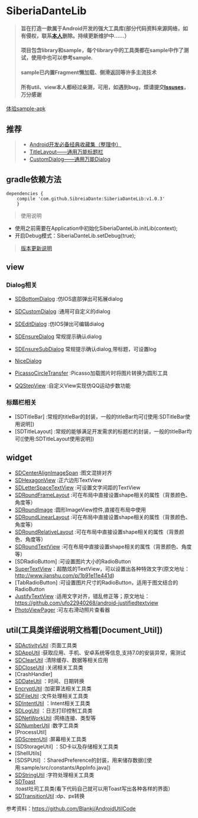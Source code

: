# SiberiaDanteLib
>#### 旨在打造一款属于Android开发的强大工具库(部分代码资料来源网络，如有侵权，联系[本人](https://github.com/SiberiaDante/SiberiaDanteLib/blob/6501f32b327dfe511978d7aacef69b145e5a7a0f/ABOUTME.md)删除。持续更新维护中……）
>#### 项目包含library和sample，每个library中的工具类都在sample中作了测试，使用中也可以参考sample.
>#### sample已内置Fragment懒加载、侧滑返回等许多主流技术
>#### 所有util、view本人都经过亲测，可用，如遇到bug，烦请提交[Issuses](https://github.com/SiberiaDante/SiberiaDanteLib/issues)，万分感谢

[体验sample-apk]()
## 推荐
>* [Android开发必备经典收藏集（整理中）]
>* [TitleLayout——通用万能标题栏]
>* [CustomDialog——通用万能Dialog]

## gradle依赖方法
```
dependencies {
    compile 'com.github.SibreiaDante:SiberiaDanteLib:v1.0.3'
	}
```
> 使用说明

 * 使用之前需要在Application中初始化SiberiaDanteLib.initLib(context);
 * 开启Debug模式：SiberiaDanteLib.setDebug(true);

> [版本更新说明](https://github.com/SiberiaDante/SiberiaDanteLib/blob/5a8051c462060e62fc78b47eb05c9b35cb8adc99/VERSION_UPDATE.md)

## view
### Dialog相关
* [SDBottomDialog] :仿IOS底部弹出可拓展dialog
* [SDCustomDialog] :通用可自定义的dialog
* [SDEditDialog] :仿IOS弹出可编辑dialog
* [SDEnsureDialog] 常规提示确认dialog
* [SDEnsureSubDialog] 常规提示确认dialog,带标题，可设置log
* [NiceDialog] 

* [PicassoCircleTransfer] :Picasso加载图片时将图片转换为圆形工具
* [QQStepView] :自定义View实现仿QQ运动步数功能
### 标题栏相关
* [SDTitleBar] :常规的titleBar的封装，一般的titleBar均可([使用:SDTitleBar使用说明])
* [SDTitleLayout] :常规的能够满足开发需求的标题栏的封装，一般的titleBar均可([使用:SDTitleLayout使用说明])
## widget
* [SDCenterAlignImageSpan] :图文混排对齐
* [SDHexagonView] :正六边形TextView
* [SDLetterSpaceTextView] :可设置文字间距的TextView
* [SDRoundFrameLayout] :可在布局中直接设置shape相关的属性（背景颜色、角度等）
* [SDRoundImage] :圆形ImageView控件,直接在布局中使用
* [SDRoundLinearLayout] :可在布局中直接设置shape相关的属性（背景颜色、角度等）
* [SDRoundRelativeLayout] :可在布局中直接设置shape相关的属性（背景颜色、角度等）
* [SDRoundTextView] :可在布局中直接设置shape相关的属性（背景颜色、角度等）
* [SDRadioButtom] :可设置图片大小的RadioButton
* [SuperTextView]：超酷炫的TextView，可以设置出各种特效文字(原文地址：http://www.jianshu.com/p/1b91e11e441d)
* [TabRadioButton] :可设置图片尺寸的RadioButton，适用于图文结合的RadioButton
* [JustifyTextView] :适用文字对齐，错乱修正等；原文地址：https://github.com/ufo22940268/android-justifiedtextview
* [PhotoViewPager] :可左右滑动照片查看器

## util(工具类详细说明文档看[Document_Util])
* [SDActivityUtil] :页面工具类
* [SDAppUtil] :获取应用、手机、安卓系统等信息,支持7.0的安装异常，需测试
* [SDClearUtil] :清除缓存、数据等相关应用
* [SDCloseUtil] :关闭相关工具类
* [CrashHandler]
* [SDDateUtil] ：时间、日期转换
* [EncryptUtil] :加密算法相关工具类
* [SDFileUtil] :文件处理相关工具类
* [SDIntentUtil] ：Intent相关工具类
* [SDLogUtil] ：日志打印控制工具类
* [SDNetWorkUtil] :网络连接、类型等
* [SDNumberUtil] :数字工具类
* [ProcessUtil]
* [SDScreenUtil] :屏幕相关工具类
* [SDStorageUtil] ：SD卡以及存储相关工具类
* [ShellUtils]
* [SDSPUtil] ：SharedPreference的封装，用来储存数据([使用:sample/src/constants/AppInfo.java])
* [SDStringUtil] :字符处理相关工具类
* [SDToast] :toast吐司工具类(看下代码自己就可以用Toast写出各种各样的界面）
* [SDTransitionUtil] :dp、px转换



 参考资料：https://github.com/Blankj/AndroidUtilCode
<!--  View-->
<!--Dialog相关-->
[NiceDialog]:https://github.com/SibreiaDante/SiberiaDanteLib/blob/master/siberiadante/src/main/java/com/siberiadante/lib/view/dialog/NiceDialog.java
[SDBottomDialog]:https://github.com/SibreiaDante/SiberiaDanteLib/blob/master/siberiadante/src/main/java/com/siberiadante/lib/view/dialog/SDBottomDialog.java
[SDCustomDialog]:https://github.com/SibreiaDante/SiberiaDanteLib/blob/master/siberiadante/src/main/java/com/siberiadante/lib/view/dialog/SDCustomDialog.java
[SDEditDialog]:https://github.com/SibreiaDante/SiberiaDanteLib/blob/master/siberiadante/src/main/java/com/siberiadante/lib/view/dialog/SDEditDialog.java
[SDEnsureDialog]:https://github.com/SibreiaDante/SiberiaDanteLib/blob/master/siberiadante/src/main/java/com/siberiadante/lib/view/dialog/SDEnsureDialog.java
[SDEnsureSubDialog]:https://github.com/SibreiaDante/SiberiaDanteLib/blob/master/siberiadante/src/main/java/com/siberiadante/lib/view/dialog/SDEnsureSubDialog.java


[PicassoCircleTransfer]:https://github.com/SibreiaDante/SiberiaDanteLib/blob/master/siberiadante/src/main/java/com/siberiadante/lib/view/PicassoCircleTransfer.java
[QQStepView]:https://github.com/SibreiaDante/SiberiaDanteLib/blob/master/siberiadante/src/main/java/com/siberiadante/lib/view/QQStepView.java

<!--  widget-->
[JustifyTextView]:https://github.com/SibreiaDante/SiberiaDanteLib/blob/master/siberiadante/src/main/java/com/siberiadante/lib/widget/JustifyTextView.java
[PhotoViewPager]:https://github.com/SibreiaDante/SiberiaDanteLib/blob/master/siberiadante/src/main/java/com/siberiadante/lib/widget/PhotoViewPager.java
[SuperTextView]:https://github.com/SibreiaDante/SiberiaDanteLib/blob/master/siberiadante/src/main/java/com/siberiadante/lib/widget/SuperTextView.java

[SDCenterAlignImageSpan]:https://github.com/SibreiaDante/SiberiaDanteLib/blob/master/siberiadante/src/main/java/com/siberiadante/lib/widget/SDCenterAlignImageSpan.java
[SDHexagonView]:https://github.com/SibreiaDante/SiberiaDanteLib/blob/master/siberiadante/src/main/java/com/siberiadante/lib/widget/SDHexagonView.java
[SDLetterSpaceTextView]:https://github.com/SibreiaDante/SiberiaDanteLib/blob/master/siberiadante/src/main/java/com/siberiadante/lib/widget/SDLetterSpaceTextView.java
[SDRadioButton]:https://github.com/SibreiaDante/SiberiaDanteLib/blob/master/siberiadante/src/main/java/com/siberiadante/lib/widget/SDRadioButton.java
[SDRoundFrameLayout]:https://github.com/SibreiaDante/SiberiaDanteLib/blob/master/siberiadante/src/main/java/com/siberiadante/lib/widget/SDRoundFrameLayout.java
[SDRoundImage]:https://github.com/SibreiaDante/SiberiaDanteLib/blob/master/siberiadante/src/main/java/com/siberiadante/lib/widget/SDRoundImage.java
[SDRoundLinearLayout]:https://github.com/SibreiaDante/SiberiaDanteLib/blob/master/siberiadante/src/main/java/com/siberiadante/lib/widget/SDRoundLinearLayout.java
[SDRoundRelativeLayout]:https://github.com/SibreiaDante/SiberiaDanteLib/blob/master/siberiadante/src/main/java/com/siberiadante/lib/widget/SDRoundRelativeLayout.java
[SDRoundTextView]:https://github.com/SibreiaDante/SiberiaDanteLib/blob/master/siberiadante/src/main/java/com/siberiadante/lib/widget/SDRoundTextView.java

<!--  util-->
[SDActivityUtil]:https://github.com/SibreiaDante/SiberiaDanteLib/blob/master/siberiadante/src/main/java/com/siberiadante/lib/util/SDActivityUtil.java
[SDAppUtil]:https://github.com/SibreiaDante/SiberiaDanteLib/blob/master/siberiadante/src/main/java/com/siberiadante/lib/util/SDAppUtil.java
[SDClearUtil]:https://github.com/SibreiaDante/SiberiaDanteLib/blob/master/siberiadante/src/main/java/com/siberiadante/lib/util/SDClearUtil.java
[SDCloseUtil]:https://github.com/SibreiaDante/SiberiaDanteLib/blob/master/siberiadante/src/main/java/com/siberiadante/lib/util/SDCloseUtil.java
[SDDateUtil]:https://github.com/SibreiaDante/SiberiaDanteLib/blob/master/siberiadante/src/main/java/com/siberiadante/lib/util/SDDateUtil.java
[EncryptUtil]:https://github.com/SibreiaDante/SiberiaDanteLib/blob/master/siberiadante/src/main/java/com/siberiadante/lib/util/EncryptUtil.java
[SDFileUtil]:https://github.com/SibreiaDante/SiberiaDanteLib/blob/master/siberiadante/src/main/java/com/siberiadante/lib/util/SDFileUtil.java
[SDIntentUtil]:https://github.com/SibreiaDante/SiberiaDanteLib/blob/master/siberiadante/src/main/java/com/siberiadante/lib/util/SDIntentUtil.java
[SDLogUtil]:https://github.com/SibreiaDante/SiberiaDanteLib/blob/master/siberiadante/src/main/java/com/siberiadante/lib/util/SDLogUtil.java
[SDNetWorkUtil]:https://github.com/SibreiaDante/SiberiaDanteLib/blob/master/siberiadante/src/main/java/com/siberiadante/lib/util/SDNetWorkUtil.java
[SDNumberUtil]:https://github.com/SibreiaDante/SiberiaDanteLib/blob/master/siberiadante/src/main/java/com/siberiadante/lib/lib/util/SDNumberUtil.java
[SDScreenUtil]:https://github.com/SibreiaDante/SiberiaDanteLib/blob/master/siberiadante/src/main/java/com/siberiadante/lib/util/SDScreenUtil.java
[SDStringUtil]:https://github.com/SibreiaDante/SiberiaDanteLib/blob/master/siberiadante/src/main/java/com/siberiadante/lib/util/SDStringUtil.java
[SDTransitionUtil]:https://github.com/SibreiaDante/SiberiaDanteLib/blob/master/siberiadante/src/main/java/com/siberiadante/lib/util/SDTransitionUtil.java
[SDToast]:https://github.com/SibreiaDante/SiberiaDanteLib/blob/master/siberiadante/src/main/java/com/siberiadante/lib/util/SDToast.java



<!--  推荐-->
[Android开发必备经典收藏集（整理中）]:http://www.jianshu.com/p/a49081da249a
[TitleLayout——通用万能标题栏]:https://github.com/SiberiaDante/TitleLayout
[CustomDialog——通用万能Dialog]:https://github.com/SiberiaDante/CustomDialog